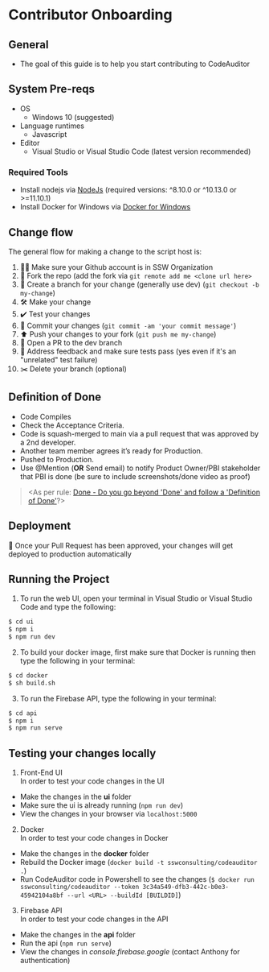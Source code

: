 # Contributor Onboarding

## General

 - The goal of this guide is to help you start contributing to CodeAuditor

## System Pre-reqs

 - OS
    - Windows 10 (suggested)
 - Language runtimes
    - Javascript
 - Editor
    - Visual Studio or Visual Studio Code (latest version recommended)
    
### Required Tools
- Install nodejs via [NodeJs](https://nodejs.org/en/) (required versions: ^8.10.0 or ^10.13.0 or >=11.10.1)
- Install Docker for Windows via [Docker for Windows](https://docs.docker.com/docker-for-windows/)

## Change flow

The general flow for making a change to the script host is:
1. 👍🏻 Make sure your Github account is in SSW Organization
2. 🍴 Fork the repo (add the fork via `git remote add me <clone url here>`
3. 🌳 Create a branch for your change (generally use dev) (`git checkout -b my-change`)
4. 🛠 Make your change
5. ✔️ Test your changes
6. 📌 Commit your changes (`git commit -am 'your commit message'`)
6. ⬆️ Push your changes to your fork (`git push me my-change`)
7. 💌 Open a PR to the dev branch
8. 📢 Address feedback and make sure tests pass (yes even if it's an "unrelated" test failure)
9. ✂️ Delete your branch (optional) 

## Definition of Done

- Code Compiles
- Check the Acceptance Criteria.
- Code is squash-merged to main via a pull request that was approved by a 2nd developer.
- Another team member agrees it’s ready for Production.
- Pushed to Production.
- Use @Mention (**OR** Send email) to notify Product Owner/PBI stakeholder that PBI is done (be sure to include screenshots/done video as proof) 

> <As per rule: [Done - Do you go beyond 'Done' and follow a 'Definition of Done'](https://rules.ssw.com.au/done-do-you-go-beyond-done-and-follow-a-definition-of-done)?>

## Deployment

🚀 Once your Pull Request has been approved, your changes will get deployed to production automatically

## Running the Project

1. To run the web UI, open your terminal in Visual Studio or Visual Studio Code and type the following:  
``` bash
$ cd ui
$ npm i
$ npm run dev
```

2. To build your docker image, first make sure that Docker is running then type the following in your terminal:
``` bash
$ cd docker
$ sh build.sh
```

3. To run the Firebase API, type the following in your terminal:
``` bash
$ cd api
$ npm i
$ npm run serve
```

## Testing your changes locally 
1. Front-End UI  
In order to test your code changes in the UI
- Make the changes in the **ui** folder
- Make sure the ui is already running (`npm run dev`)
- View the changes in your browser via `localhost:5000`

2. Docker  
In order to test your code changes in Docker 
- Make the changes in the **docker** folder
- Rebuild the Docker image (`docker build -t sswconsulting/codeauditor .`)
- Run CodeAuditor code in Powershell to see the changes (`$ docker run sswconsulting/codeauditor --token 3c34a549-dfb3-442c-b0e3-45942104a8bf --url <URL> --buildId [BUILDID]`) 

3. Firebase API  
In order to test your code changes in the API
- Make the changes in the **api** folder
- Run the api (`npm run serve`)
- View the changes in *console.firebase.google* (contact Anthony for authentication)

